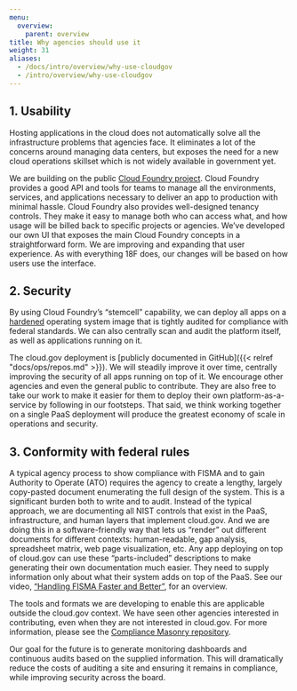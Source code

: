 ```yaml
---
menu:
  overview:
    parent: overview
title: Why agencies should use it
weight: 31
aliases:
  - /docs/intro/overview/why-use-cloudgov
  - /intro/overview/why-use-cloudgov
---
```


## 1. Usability

Hosting applications in the cloud does not automatically solve all the infrastructure problems that agencies face. It eliminates a lot of the concerns around managing data centers, but exposes the need for a new cloud operations skillset which is not widely available in government yet.

We are building on the public [Cloud Foundry project](http://www.cloudfoundry.org/). Cloud Foundry provides a good API and tools for teams to manage all the environments, services, and applications necessary to deliver an app to production with minimal hassle. Cloud Foundry also provides well-designed tenancy controls. They make it easy to manage both who can access what, and how usage will be billed back to specific projects or agencies. We’ve developed our own UI that exposes the main Cloud Foundry concepts in a straightforward form. We are improving and expanding that user experience. As with everything 18F does, our changes will be based on how users use the interface.

## 2. Security

By using Cloud Foundry’s “stemcell” capability, we can deploy all apps on a [hardened](https://github.com/18F/cg-harden-boshrelease) operating system image that is tightly audited for compliance with federal standards. We can also centrally scan and audit the platform itself, as well as applications running on it.

The cloud.gov deployment is [publicly documented in GitHub]({{< relref "docs/ops/repos.md" >}}). We will steadily improve it over time, centrally improving the security of all apps running on top of it. We encourage other agencies and even the general public to contribute. They are also free to take our work to make it easier for them to deploy their own platform-as-a-service by following in our footsteps. That said, we think working together on a single PaaS deployment will produce the greatest economy of scale in operations and security.


## 3. Conformity with federal rules
A typical agency process to show compliance with FISMA and to gain Authority to Operate (ATO) requires the agency to create a lengthy, largely copy-pasted document enumerating the full design of the system. This is a significant burden both to write and to audit. Instead of the typical approach, we are documenting all NIST controls that exist in the PaaS, infrastructure, and human layers that implement cloud.gov. And we are doing this in a software-friendly way that lets us “render” out different documents for different contexts: human-readable, gap analysis, spreadsheet matrix, web page visualization, etc. Any app deploying on top of cloud.gov can use these “parts-included” descriptions to make generating their own documentation much easier. They need to supply information only about what their system adds on top of the PaaS. See our video, [“Handling FISMA Faster and Better”](https://www.youtube.com/watch?v=T1S52B1-NT4), for an overview.

The tools and formats we are developing to enable this are applicable outside the cloud.gov context. We have seen other agencies interested in contributing, even when they are not interested in cloud.gov. For more information, please see the [Compliance Masonry repository](https://github.com/opencontrol/compliance-masonry).

Our goal for the future is to generate monitoring dashboards and continuous audits based on the supplied information. This will dramatically reduce the costs of auditing a site and ensuring it remains in compliance, while improving security across the board.
